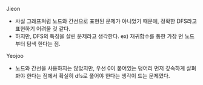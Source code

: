 Jieon
- 사실 그래프처럼 노드와 간선으로 표현된 문제가 아니었기 때문에, 정확한 DFS라고 표현하기 어려울 것 같다.   
- 하지만, DFS의 특징을 살린 문제라고 생각한다. ex) 재귀함수를 통한 가장 먼 노드부터 탐색 한다는 점.

Yeojoo
- 노드와 간선을 사용하지는 않았지만, 우선 0이 붙어있는 덩어리 먼저 깊숙하게 살펴봐야 한다는 점에서 확실히 dfs로 풀어야 한다는 생각이 드는 문제였다.